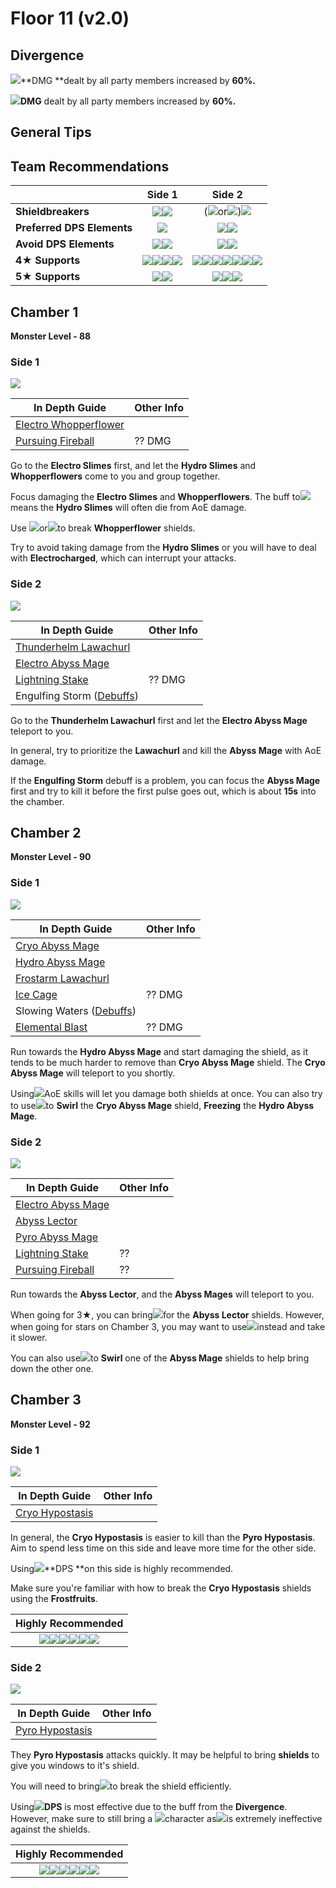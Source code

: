 # Floor 11 (v2.0)

## Divergence

![](../../.gitbook/assets/pyro_small.png)**DMG **dealt by all party members increased by **60%.**

![](../../.gitbook/assets/cryo_small.png)**DMG** dealt by all party members increased by **60%.**

## General Tips

## Team Recommendations

|                            |                                                                                                      Side 1                                                                                                      |                                                                                                                                                                                   Side 2                                                                                                                                                                                   |
| -------------------------- | :--------------------------------------------------------------------------------------------------------------------------------------------------------------------------------------------------------------: | :------------------------------------------------------------------------------------------------------------------------------------------------------------------------------------------------------------------------------------------------------------------------------------------------------------------------------------------------------------------------: |
| **Shieldbreakers**         |                                                                ![](../../.gitbook/assets/pyro_small.png)![](../../.gitbook/assets/cryo_small.png)                                                                |                                                                                                                      (![](../../.gitbook/assets/pyro_small.png)or![](../../.gitbook/assets/cryo_small.png))![](../../.gitbook/assets/hydro_small.png)                                                                                                                      |
| **Preferred DPS Elements** |                                                                                     ![](../../.gitbook/assets/pyro_small.png)                                                                                    |                                                                                                                                             ![](../../.gitbook/assets/hydro_small.png)![](../../.gitbook/assets/cryo_small.png)                                                                                                                                            |
| **Avoid DPS Elements**     |                                                               ![](../../.gitbook/assets/cryo_small.png)![](../../.gitbook/assets/electro_small.png)                                                              |                                                                                                                                            ![](../../.gitbook/assets/pyro_small.png)![](../../.gitbook/assets/electro_small.png)                                                                                                                                           |
| **4**★ **Supports**        | ![](../../.gitbook/assets/ui_avataricon_bennett.png)![](../../.gitbook/assets/ui_avataricon_xiangling.png)![](../../.gitbook/assets/ui_avataricon_diona.png)![](../../.gitbook/assets/ui_avataricon_sucrose.png) | ![](../../.gitbook/assets/ui_avataricon_bennett.png)![](../../.gitbook/assets/ui_avataricon_xinyan.png)![](../../.gitbook/assets/ui_avataricon_barbara.png)![](../../.gitbook/assets/ui_avataricon_xingqiu.png)![](../../.gitbook/assets/ui_avataricon_chongyun.png)![](../../.gitbook/assets/ui_avataricon_kaeya.png)![](../../.gitbook/assets/ui_avataricon_rosaria.png) |
| **5**★ **Supports**        |                                                       ![](../../.gitbook/assets/ui_avataricon_kazuha.png)![](../../.gitbook/assets/ui_avataricon_venti.png)                                                      |                                                                                                           ![](../../.gitbook/assets/ui_avataricon_jean.png)![](../../.gitbook/assets/ui_avataricon_mona.png)![](../../.gitbook/assets/ui_avataricon_zhongli.png)                                                                                                           |

## Chamber 1

**Monster Level - 88**

### Side 1

![](../../.gitbook/assets/11-1-1v20.png)

| **In Depth Guide**                                                       | Other Info |
| ------------------------------------------------------------------------ | ---------- |
| [Electro Whopperflower](../../monsters/animals/electro-whopperflower.md) |            |
| [Pursuing Fireball](../../mechanics/auras/pursuing-fireball.md)          | ?? DMG     |

Go to the **Electro Slimes** first, and let the **Hydro Slimes** and **Whopperflowers** come to you and group together.

Focus damaging the **Electro Slimes** and **Whopperflowers**. The buff to![](../../.gitbook/assets/pyro_small.png)means the **Hydro Slimes** will often die from AoE damage.

Use ![](../../.gitbook/assets/pyro_small.png)or![](../../.gitbook/assets/cryo_small.png)to break **Whopperflower** shields.

Try to avoid taking damage from the **Hydro Slimes** or you will have to deal with **Electrocharged**, which can interrupt your attacks.

### Side 2

![](../../.gitbook/assets/11-1-2v20.png)



| **In Depth Guide**                                                          | Other Info |
| --------------------------------------------------------------------------- | ---------- |
| [Thunderhelm Lawachurl](../../monsters/hilichurls/thunderhelm-lawachurl.md) |            |
| [Electro Abyss Mage](../../monsters/abyss-order/electro-abyss-mage.md)      |            |
| [Lightning Stake](../../mechanics/auras/lightning-stake.md)                 | ?? DMG     |
| Engulfing Storm ([Debuffs](../../mechanics/debuffs/))                       |            |

Go to the **Thunderhelm Lawachurl** first and let the **Electro Abyss Mage** teleport to you.

In general, try to prioritize the **Lawachurl** and kill the **Abyss Mage** with AoE damage.

If the **Engulfing Storm** debuff is a problem, you can focus the **Abyss Mage** first and try to kill it before the first pulse goes out, which is about **15s** into the chamber.

## Chamber 2

**Monster Level - 90**

### Side 1

![](../../.gitbook/assets/11-2-1v20.png)

| **In Depth Guide**                                                    | Other Info |
| --------------------------------------------------------------------- | ---------- |
| [Cryo Abyss Mage](../../monsters/abyss-order/cryo-abyss-mage.md)      |            |
| [Hydro Abyss Mage](../../monsters/abyss-order/hydro-abyss-mage.md)    |            |
| [Frostarm Lawachurl](../../monsters/hilichurls/frostarm-lawachurl.md) |            |
| [Ice Cage](../../mechanics/auras/ice-cage.md)                         | ?? DMG     |
| Slowing Waters ([Debuffs](../../mechanics/debuffs/))                  |            |
| [Elemental Blast](../../mechanics/auras/elemental-blast.md)           | ?? DMG     |

Run towards the **Hydro Abyss Mage** and start damaging the shield, as it tends to be much harder to remove than **Cryo Abyss Mage** shield. The **Cryo Abyss Mage** will teleport to you shortly.

Using![](../../.gitbook/assets/pyro_small.png)AoE skills will let you damage both shields at once. You can also try to use![](../../.gitbook/assets/anemo_small.png)to **Swirl** the **Cryo Abyss Mage** shield, **Freezing** the **Hydro Abyss Mage**.

### Side 2

![](../../.gitbook/assets/11-2-2v20.png)

| **In Depth Guide**                                                     | Other Info |
| ---------------------------------------------------------------------- | ---------- |
| [Electro Abyss Mage](../../monsters/abyss-order/electro-abyss-mage.md) |            |
| [Abyss Lector](../../monsters/abyss-order/abyss-lector.md)             |            |
| [Pyro Abyss Mage](../../monsters/abyss-order/pyro-abyss-mage.md)       |            |
| [Lightning Stake](../../mechanics/auras/lightning-stake.md)            | ??         |
| [Pursuing Fireball](../../mechanics/auras/pursuing-fireball.md)        | ??         |

Run towards the **Abyss Lector**, and the **Abyss Mages** will teleport to you.

When going for 3★, you can bring![](../../.gitbook/assets/pyro_small.png)for the **Abyss Lector** shields. However, when going for stars on Chamber 3, you may want to use![](../../.gitbook/assets/cryo_small.png)instead and take it slower.

You can also use![](../../.gitbook/assets/anemo_small.png)to **Swirl** one of the **Abyss Mage** shields to help bring down the other one.

## Chamber 3

**Monster Level - 92**

### Side 1

![](../../.gitbook/assets/hypostasis-cryo.png)

| **In Depth Guide**                                          | Other Info |
| ----------------------------------------------------------- | ---------- |
| [Cryo Hypostasis](../../monsters/elites/cryo-hypostasis.md) |            |

In general, the **Cryo Hypostasis** is easier to kill than the **Pyro Hypostasis**. Aim to spend less time on this side and leave more time for the other side.

Using![](../../.gitbook/assets/pyro_small.png)**DPS **on this side is highly recommended.

Make sure you're familiar with how to break the **Cryo Hypostasis** shields using the **Frostfruits**.

|                                                                                                                                               **Highly Recommended**                                                                                                                                               |
| :----------------------------------------------------------------------------------------------------------------------------------------------------------------------------------------------------------------------------------------------------------------------------------------------------------------: |
| ![](../../.gitbook/assets/ui_avataricon_bennett.png)![](../../.gitbook/assets/ui_avataricon_diluc.png)![](../../.gitbook/assets/ui_avataricon_klee.png)![](../../.gitbook/assets/ui_avataricon_hutao.png)![](../../.gitbook/assets/ui_avataricon_xiangling.png)![](../../.gitbook/assets/ui_avataricon_yanfei.png) |

### Side 2

![](../../.gitbook/assets/hypostasis-pyro-.png)

| **In Depth Guide**                                          | Other Info |
| ----------------------------------------------------------- | ---------- |
| [Pyro Hypostasis](../../monsters/elites/pyro-hypostasis.md) |            |

They **Pyro Hypostasis** attacks quickly. It may be helpful to bring **shields** to give you windows to it's shield.

You will need to bring![](../../.gitbook/assets/hydro_small.png)to break the shield efficiently.

Using![](../../.gitbook/assets/cryo_small.png)**DPS** is most effective due to the buff from the **Divergence**. However, make sure to still bring a ![](../../.gitbook/assets/hydro_small.png)character as![](../../.gitbook/assets/cryo_small.png)is extremely ineffective against the shields.

|                                                                                                                                                **Highly Recommended**                                                                                                                                               |
| :-----------------------------------------------------------------------------------------------------------------------------------------------------------------------------------------------------------------------------------------------------------------------------------------------------------------: |
| ![](../../.gitbook/assets/ui_avataricon_ayaka.png)![](../../.gitbook/assets/ui_avataricon_ganyu.png)![](../../.gitbook/assets/ui_avataricon_barbara.png)![](../../.gitbook/assets/ui_avataricon_mona.png)![](../../.gitbook/assets/ui_avataricon_tartaglia.png)![](../../.gitbook/assets/ui_avataricon_xingqiu.png) |
